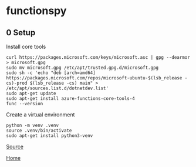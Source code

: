 # functionspy

## 0 Setup
Install core tools
```
curl https://packages.microsoft.com/keys/microsoft.asc | gpg --dearmor > microsoft.gpg
sudo mv microsoft.gpg /etc/apt/trusted.gpg.d/microsoft.gpg
sudo sh -c 'echo "deb [arch=amd64] https://packages.microsoft.com/repos/microsoft-ubuntu-$(lsb_release -cs)-prod $(lsb_release -cs) main" > /etc/apt/sources.list.d/dotnetdev.list'
sudo apt-get update
sudo apt-get install azure-functions-core-tools-4
func --version
```

Create a virtual environment
```
python -m venv .venv
source .venv/bin/activate
sudo apt-get install python3-venv
```

[Source](https://learn.microsoft.com/azure/azure-functions/create-first-function-cli-python)

[Home](../README.md)